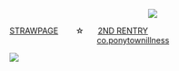 <p align=center> <img src=https://komarev.com/ghpvc/?username=5th-child&color=b08fc3&style=flat-square&label=how+many+gummy+worms+i+get&abbreviated=true>


[STRAWPAGE](https://5th-child.straw.page/)⠀⠀⠀☆⠀⠀ [2ND RENTRY](https://rentry.co/meows)
⠀⠀⠀⠀⠀⠀⠀⠀⠀⠀⠀⠀⠀⠀⠀[co.ponytownillness](https://rentry.co/ponytownillness)

![](https://file.garden/ZeS9pBqOoVX2ptTR/yumeno%20bsd%20masuuuarred%20mayoi%20chibi?v=1720390463847)
